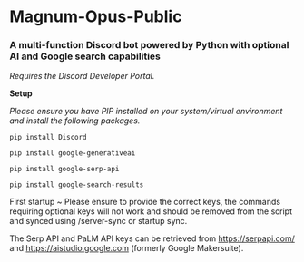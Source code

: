 # Magnum-Opus-Public
### A multi-function Discord bot powered by Python with optional AI and Google search capabilities

*Requires the Discord Developer Portal.* 

**Setup**

*Please ensure you have PIP installed on your system/virtual environment and install the following packages.*

```
pip install Discord

pip install google-generativeai

pip install google-serp-api

pip install google-search-results
```

First startup ~ Please ensure to provide the correct keys, the commands requiring optional keys will not work and should be removed from the script and synced using /server-sync or startup sync.

The Serp API and PaLM API keys can be retrieved from https://serpapi.com/ and https://aistudio.google.com (formerly Google Makersuite). 

